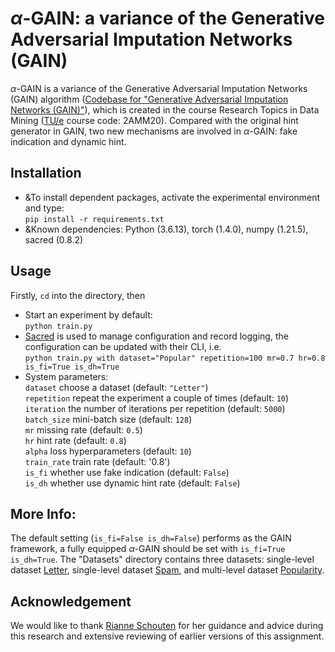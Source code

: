 # $\alpha$-GAIN: a variance of the Generative Adversarial Imputation Networks (GAIN)

$\alpha$-GAIN is a variance of the Generative Adversarial Imputation Networks (GAIN) algorithm ([Codebase for "Generative Adversarial Imputation Networks (GAIN)"](https://github.com/jsyoon0823/GAIN)), which is created in the course Research Topics in Data Mining ([TU/e](https://www.tue.nl/en/) course code: 2AMM20). Compared with the original hint generator in GAIN, two new mechanisms are involved in $\alpha$-GAIN: fake indication and dynamic hint.

## Installation

- &To install dependent packages, activate the experimental environment and type: <br> `pip install -r requirements.txt`
- &Known dependencies: Python (3.6.13), torch (1.4.0), numpy (1.21.5), sacred (0.8.2)

## Usage

Firstly, `cd` into the directory, then

- Start an experiment by default: <br> `python train.py`
- [Sacred](https://github.com/IDSIA/sacred) is used to manage configuration and record logging, the configuration can be updated with their CLI, i.e. <br> `python train.py with dataset="Popular" repetition=100 mr=0.7 hr=0.8 is_fi=True is_dh=True`
- System parameters: <br>
  `dataset` choose a dataset (default: `"Letter"`)<br>
  `repetition` repeat the experiment a couple of times (default: `10`)<br>
  `iteration` the number of iterations per repetition (default: `5000`)<br>
  `batch_size` mini-batch size (default: `128`)<br>
  `mr` missing rate (default: `0.5`)<br>
  `hr` hint rate (default: `0.8`)<br>
  `alpha` loss hyperparameters (default: `10`)<br>
  `train_rate` train rate (default: '0.8')<br>
  `is_fi` whether use fake indication (default: `False`)<br>
  `is_dh` whether use dynamic hint rate (default: `False`)

## More Info:

The default setting (`is_fi=False is_dh=False`) performs as the GAIN framework, a fully equipped $\alpha$-GAIN should be set with `is_fi=True is_dh=True`. The "Datasets" directory contains three datasets: single-level dataset [Letter](https://archive.ics.uci.edu/ml/datasets/Letter+Recognition), single-level dataset [Spam](https://archive.ics.uci.edu/ml/datasets/Spambase), and multi-level dataset [Popularity](https://github.com/MultiLevelAnalysis/Datasets-third-edition-Multilevel-book/tree/479cec4390efb7f84bb94df0e3c381e173782669/chapter%202/popularity/SPSS).

## Acknowledgement

We would like to thank [Rianne Schouten](https://github.com/RianneSchouten) for her guidance and advice during this research and extensive reviewing of earlier versions of this assignment.
